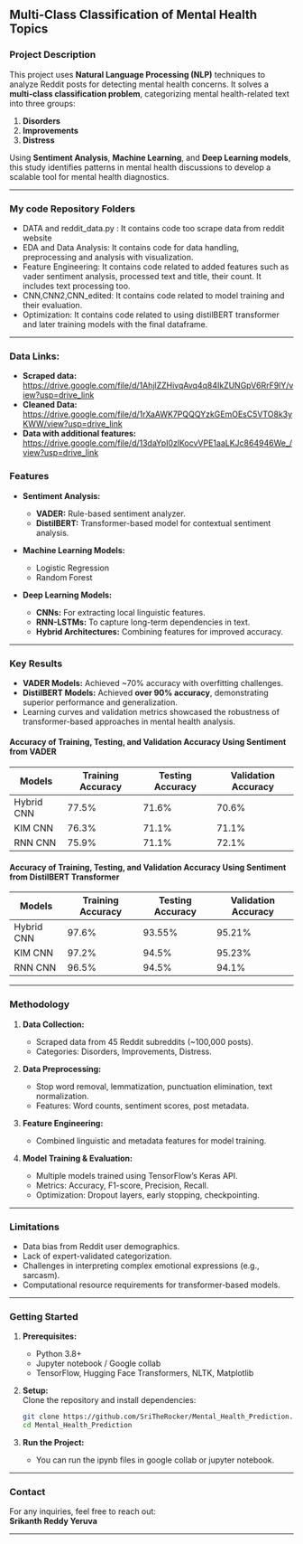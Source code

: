 ## Multi-Class Classification of Mental Health Topics


### **Project Description**  
This project uses **Natural Language Processing (NLP)** techniques to analyze Reddit posts for detecting mental health concerns. It solves a **multi-class classification problem**, categorizing mental health-related text into three groups:  
1. **Disorders**  
2. **Improvements**  
3. **Distress**  

Using **Sentiment Analysis**, **Machine Learning**, and **Deep Learning models**, this study identifies patterns in mental health discussions to develop a scalable tool for mental health diagnostics.  

---
### **My code Repository Folders**
* DATA and reddit_data.py : It contains code too scrape data from reddit website
* EDA and Data Analysis: It contains code for data handling, preprocessing and analysis with visualization.
* Feature Engineering: It contains code related to added features such as vader sentiment analysis, processed text and title, their count. It includes text processing too.
* CNN,CNN2,CNN_edited: It contains code related to model training and their evaluation.
* Optimization: It contains code related to using distilBERT transformer and later training models with the final dataframe.

---
### Data Links:
- **Scraped data:** https://drive.google.com/file/d/1AhjlZZHivqAvq4q84IkZUNGpV6RrF9lY/view?usp=drive_link
- **Cleaned Data:** https://drive.google.com/file/d/1rXaAWK7PQQQYzkGEmOEsC5VTO8k3yKWW/view?usp=drive_link
- **Data with additional features:** https://drive.google.com/file/d/13daYpI0zlKocvVPE1aaLKJc864946We_/view?usp=drive_link


### **Features**  
- **Sentiment Analysis:**  
  - **VADER:** Rule-based sentiment analyzer.  
  - **DistilBERT:** Transformer-based model for contextual sentiment analysis.  

- **Machine Learning Models:**  
  - Logistic Regression  
  - Random Forest  

- **Deep Learning Models:**  
  - **CNNs:** For extracting local linguistic features.  
  - **RNN-LSTMs:** To capture long-term dependencies in text.  
  - **Hybrid Architectures:** Combining features for improved accuracy.  

---

### **Key Results**  
- **VADER Models:** Achieved ~70% accuracy with overfitting challenges.  
- **DistilBERT Models:** Achieved **over 90% accuracy**, demonstrating superior performance and generalization.
- Learning curves and validation metrics showcased the robustness of transformer-based approaches in mental health analysis.

#### Accuracy of Training, Testing, and Validation Accuracy Using Sentiment from VADER

| Models      | Training Accuracy | Testing Accuracy | Validation Accuracy |
|-------------|-------------------|------------------|---------------------|
| Hybrid CNN  | 77.5%            | 71.6%           | 70.6%              |
| KIM CNN     | 76.3%            | 71.1%           | 71.1%              |
| RNN CNN     | 75.9%            | 71.1%           | 72.1%              |

#### Accuracy of Training, Testing, and Validation Accuracy Using Sentiment from DistilBERT Transformer

| Models      | Training Accuracy | Testing Accuracy | Validation Accuracy |
|-------------|-------------------|------------------|---------------------|
| Hybrid CNN  | 97.6%            | 93.55%          | 95.21%             |
| KIM CNN     | 97.2%            | 94.5%           | 95.23%             |
| RNN CNN     | 96.5%            | 94.5%           | 94.1%              |


---

### **Methodology**  
1. **Data Collection:**  
   - Scraped data from 45 Reddit subreddits (~100,000 posts).  
   - Categories: Disorders, Improvements, Distress.  

2. **Data Preprocessing:**  
   - Stop word removal, lemmatization, punctuation elimination, text normalization.  
   - Features: Word counts, sentiment scores, post metadata.  

3. **Feature Engineering:**  
   - Combined linguistic and metadata features for model training.  

4. **Model Training & Evaluation:**  
   - Multiple models trained using TensorFlow’s Keras API.  
   - Metrics: Accuracy, F1-score, Precision, Recall.  
   - Optimization: Dropout layers, early stopping, checkpointing.  

---

### **Limitations**  
- Data bias from Reddit user demographics.  
- Lack of expert-validated categorization.  
- Challenges in interpreting complex emotional expressions (e.g., sarcasm).  
- Computational resource requirements for transformer-based models.  

---

### **Getting Started**  
1. **Prerequisites:**  
   - Python 3.8+
   - Jupyter notebook / Google collab 
   - TensorFlow, Hugging Face Transformers, NLTK, Matplotlib  

2. **Setup:**  
   Clone the repository and install dependencies:  
   ```bash
   git clone https://github.com/SriTheRocker/Mental_Health_Prediction.git
   cd Mental_Health_Prediction
   ```

3. **Run the Project:**  
   - You can run the ipynb files in google collab or jupyter notebook.

---

### **Contact**  
For any inquiries, feel free to reach out:  
**Srikanth Reddy Yeruva**  

---

